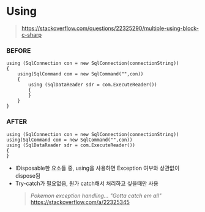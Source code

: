 # Using
> https://stackoverflow.com/questions/22325290/multiple-using-block-c-sharp

### BEFORE
```
using (SqlConnection con = new SqlConnection(connectionString))
{
    using(SqlCommand com = new SqlCommand("",con))
    {
        using (SqlDataReader sdr = com.ExecuteReader())
        {
        }
    }
}
```

### AFTER
```
using (SqlConnection con = new SqlConnection(connectionString))
using(SqlCommand com = new SqlCommand("",con))
using (SqlDataReader sdr = com.ExecuteReader())
{
}
```  
  
- IDisposable한 요소들 중, using을 사용하면 Exception 여부와 상관없이 dispose됨
- Try-catch가 필요없음, 뭔가 catch해서 처리하고 싶을때만 사용
  > *Pokemon exception handling... "Gotta catch em all"* https://stackoverflow.com/a/22325345
